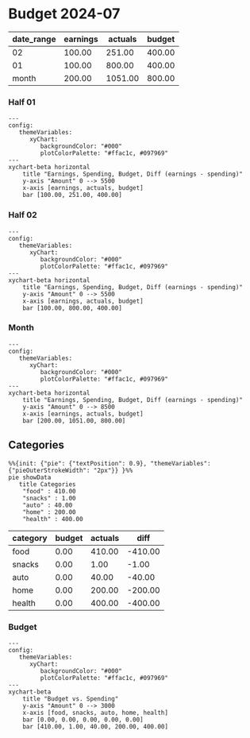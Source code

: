 # Budget 2024-07

| date_range | earnings | actuals | budget |
|------------|----------|---------|--------|
| 02         | 100.00   | 251.00  | 400.00 |
| 01         | 100.00   | 800.00  | 400.00 |
| month      | 200.00   | 1051.00 | 800.00 |

### Half 01

```mermaid
--- 
config: 
   themeVariables:
      xyChart: 
         backgroundColor: "#000"
         plotColorPalette: "#ffac1c, #097969"
---
xychart-beta horizontal
    title "Earnings, Spending, Budget, Diff (earnings - spending)"
    y-axis "Amount" 0 --> 5500
    x-axis [earnings, actuals, budget]
    bar [100.00, 251.00, 400.00]
```

### Half 02

```mermaid
--- 
config: 
   themeVariables:
      xyChart: 
         backgroundColor: "#000"
         plotColorPalette: "#ffac1c, #097969"
---
xychart-beta horizontal
    title "Earnings, Spending, Budget, Diff (earnings - spending)"
    y-axis "Amount" 0 --> 5500
    x-axis [earnings, actuals, budget]
    bar [100.00, 800.00, 400.00]
```

### Month

```mermaid
--- 
config: 
   themeVariables:
      xyChart: 
         backgroundColor: "#000"
         plotColorPalette: "#ffac1c, #097969"
---
xychart-beta horizontal 
    title "Earnings, Spending, Budget, Diff (earnings - spending)"
    y-axis "Amount" 0 --> 8500
    x-axis [earnings, actuals, budget]
    bar [200.00, 1051.00, 800.00]
```

## Categories

```mermaid
%%{init: {"pie": {"textPosition": 0.9}, "themeVariables": {"pieOuterStrokeWidth": "2px"}} }%%
pie showData
   title Categories
	"food" : 410.00
	"snacks" : 1.00
	"auto" : 40.00
	"home" : 200.00
	"health" : 400.00
```

| category | budget | actuals | diff    |
|----------|--------|---------|---------|
| food     | 0.00   | 410.00  | -410.00 |
| snacks   | 0.00   | 1.00    | -1.00   |
| auto     | 0.00   | 40.00   | -40.00  |
| home     | 0.00   | 200.00  | -200.00 |
| health   | 0.00   | 400.00  | -400.00 |

### Budget

```mermaid
--- 
config: 
   themeVariables:
      xyChart: 
         backgroundColor: "#000"
         plotColorPalette: "#ffac1c, #097969"
---
xychart-beta
    title "Budget vs. Spending"
    y-axis "Amount" 0 --> 3000
    x-axis [food, snacks, auto, home, health]
    bar [0.00, 0.00, 0.00, 0.00, 0.00]
    bar [410.00, 1.00, 40.00, 200.00, 400.00]
```


